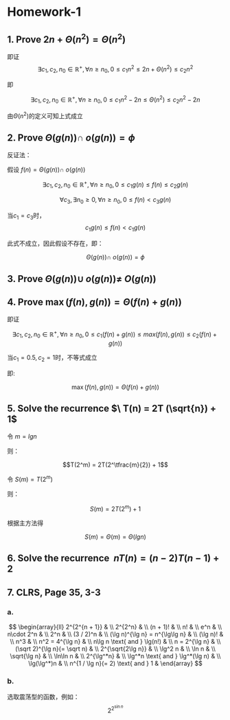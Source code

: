 # Homework-1

## 1. Prove $2n + \Theta(n^2) =  \Theta(n^2)$

即证
 $$ \exists c_1, c_2, n_0 \in \mathbb{R}^+, \forall n \geq n_0, 0 \leq c_1n^2\leq 2n + \Theta(n^2) \leq c_2n^2 $$

 即

 $$ \exists c_1, c_2, n_0 \in \mathbb{R}^+, \forall n \geq n_0, 0 \leq c_1n^2 - 2n\leq  \Theta(n^2) \leq c_2n^2 - 2n$$

 由$\Theta(n^2)$的定义可知上式成立

## 2. Prove $\Theta(g(n)) \cap\  o(g(n)) = \phi$

反证法：

假设 $f(n) = \Theta(g(n)) \cap\  o(g(n))$

$$ \exists c_1, c_2, n_0 \in \mathbb{R}^+, \forall n \geq n_0, 0 \leq c_1g(n)\leq f(n) \leq c_2g(n) $$

$$ \forall c_3, \exists n_0\geq0,  \forall n \geq n_0,  0 \leq f(n)  < c_3g(n)  $$

当$c_1 = c_3$时，
$$ c_1g(n)\leq f(n) < c_1g(n)$$

此式不成立，因此假设不存在，即：

$$\Theta(g(n)) \cap\  o(g(n)) = \phi$$

## 3. Prove $\Theta(g(n)) \cup\  o(g(n)) \neq\ O(g(n))$

## 4. Prove $\max(f(n),g(n)) = \Theta(f(n)+g(n))$

即证

$$ \exists c_1, c_2, n_0 \in \mathbb{R}^+, \forall n \geq n_0, 0 \leq c_1(f(n) + g(n))\leq max(f(n), g(n)) \leq c_2(f(n) + g(n)) $$

当$c_1 = 0.5, c_2 = 1$时，不等式成立

即:

 $$\max(f(n),g(n)) = \Theta(f(n)+g(n))$$

## 5. Solve the recurrence $\ T(n) = 2T (\sqrt{n}) + 1$

令 $m = lgn$

则：

$$T(2^m) = 2T(2^\tfrac{m}{2}) + 1$$

令 $S(m) = T(2^m)$

则：

$$S(m) = 2T(2^m) + 1$$

根据主方法得

$$S(m) = \Theta(m) = \Theta(lgn)$$

## 6. Solve the recurrence $\ nT(n) = (n-2)T(n-1) +2$

## 7. CLRS, Page 35, 3-3

### a.

$$ \begin{array}{ll} 2^{2^{n + 1}} & \\ 2^{2^n} & \\ (n + 1)! & \\ n! & \\ e^n & \\ n\cdot 2^n & \\ 2^n & \\ (3 / 2)^n & \\ (\lg n)^{\lg n} = n^{\lg\lg n} & \\ (\lg n)! & \\ n^3 & \\ n^2 = 4^{\lg n} & \\ n\lg n \text{ and } \lg(n!) & \\ n = 2^{\lg n} & \\ (\sqrt 2)^{\lg n}(= \sqrt n) & \\ 2^{\sqrt{2\lg n}} & \\ \lg^2 n & \\ \ln n & \\ \sqrt{\lg n} & \\ \ln\ln n & \\ 2^{\lg^*n} & \\ \lg^*n \text{ and } \lg^*(\lg n) & \\ \lg(\lg^*)n & \\ n^{1 / \lg n}(= 2) \text{ and } 1 & \end{array} $$

### b.

选取震荡型的函数，例如：
$$2^{2^{\sin n}}$$